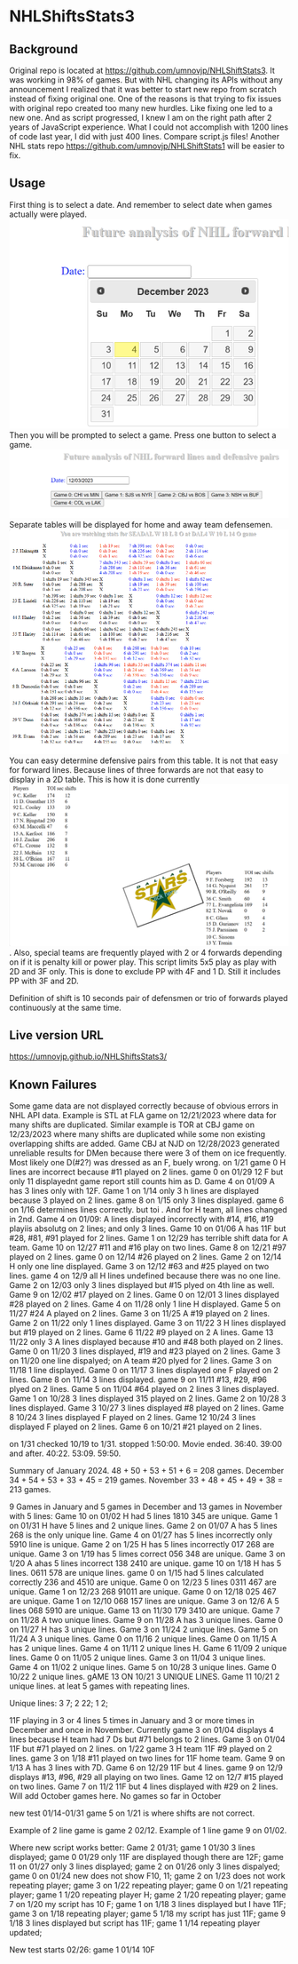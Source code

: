 # NHLShiftsStats3
## Background
Original repo is located at https://github.com/umnovjp/NHLShiftStats3. It was working in 98% of games. But with NHL changing its APIs without any announcement I realized that it was better to start new repo from scratch instead of fixing original one. One of the reasons is that trying to fix issues with original repo created too many new hurdles. Like fixing one led to a new one. And as script progressed, I knew I am on the right path after 2 years of JavaScript experience. What I could not accomplish with 1200 lines of code last year, I did with just 400 lines. Compare script.js files! Another NHL stats repo https://github.com/umnovjp/NHLShiftStats1 will be easier to fix.
## Usage
First thing is to select a date. And remember to select date when games actually were played. ![calendar](image.png) 
Then you will be prompted to select a game. Press one button to select a game. ![select a game](image-1.png) Separate tables will be displayed for home and away team defensemen. ![Alt text](image-2.png) You can easy determine defensive pairs from this table. It is not that easy for forward lines. Because lines of three forwards are not that easy to display in a 2D table. This is how it is done currently ![Alt text](image-3.png). Also, special teams are frequently played with 2 or 4 forwards depending on if it is penalty kill or power play. This script limits 5x5 play as play with 2D and 3F only. This is done to exclude PP with 4F and 1 D. Still it includes PP with 3F and 2D. 

Definition of shift is 10 seconds pair of defensmen or trio of forwards played continuously at the same time.

## Live version URL
https://umnovjp.github.io/NHLShiftsStats3/

## Known Failures
Some game data are not displayed correctly because of obvious errors in NHL API data. Example is STL at FLA game on 12/21/2023 where data for many shifts are duplicated. Similar example is TOR at CBJ game on 12/23/2023 where many shifts are duplicated while some non existing overlapping shifts are added. Game CBJ at NJD on 12/28/2023 generated unreliable results for DMen because there were 3 of them on ice frequently. Most likely one D(#2?) was dressed as an F, buely wrong. on 1/21 game 0 H lines are incorrect because #11 played on 2 lines. game 0 on 01/29 12 F but only 11 displayednt game report still counts him as D. Game 4 on 01/09 A has 3 lines only with 12F. Game 1 on 1/14 only 3 h lines are displayed because 3 played on 2 lines. game 8 on 1/15 only 3 lines displayed. game 6 on 1/16 determines lines correctly. but toi . And for H team, all lines changed in 2nd. Game 4 on 01/09: A lines displayed incorrectly with #14, #16, #19 playiis absolutg on 2 lines; and only 3 lines. Game 10 on 01/06 A has 11F but #28, #81, #91 played for 2 lines. Game 1 on 12/29 has terrible shift data for A team. Game 10 on 12/27 #11 and #16 play on two lines. Game 8 on 12/21 #97 played on 2 lines. game 0 on 12/14 #26 played on 2 lines. Game 2 on 12/14 H only one line displayed. Game 3 on 12/12 #63 and #25 played on two lines. game 4 on 12/9 all H lines undefined because there was no one line. Game 2 on 12/03 only 3 lines displayed but #15 plyed on 4th line as well. Game 9 on 12/02 #17 played on 2 lines. Game 0 on 12/01 3 lines displayed #28 played on 2 lines. Game 4 on 11/28 only 1 line H displayed. Game 5 on 11/27 #24 A played on 2 lines. Game 3 on 11/25 A #19 played on 2 lines. Game 2 on 11/22 only 1 lines displayed. Game 3 on 11/22 3 H lines displayed but #19 played on 2 lines. Game 6 11/22 #9 played on 2 A lines. Game 13 11/22 only 3 A lines displayed because #10 and #48 both played on 2 lines. Game 0 on 11/20 3 lines displayed, #19 and #23 played on 2 lines. Game 3 on 11/20 one line dispalyed; on A team #20 plyed for 2 lines. Game 3 on 11/18 1 line displayed. Game 0 on 11/17 3 lines displayed one F played on 2 lines. Game 8 on 11/14 3 lines displayed. game 9 on 11/11 #13, #29, #96 plyed on 2 lines. Game 5 on 11/04 #64 played on 2 lines 3 lines displayed. Game 1 on 10/28 3 lines displayed 315 played on 2 lines. Game 2 on 10/28 3 lines displayed. Game 3 10/27 3 lines displayed #8 played on 2 lines. Game 8 10/24 3 lines displayed F played on 2 lines. Game 12 10/24 3 lines displayed F played on 2 lines. Game 6 on 10/21 #21 played on 2 lines.

on 1/31 checked 10/19 to 1/31. stopped 1:50:00. Movie ended. 36:40. 39:00 and after. 40:22. 53:09. 59:50. 

Summary of January 2024. 48 + 50 + 53 + 51 + 6 = 208 games. December 34 + 54 + 53 + 33 + 45 = 219 games. November 33 + 48 + 45 + 49 + 38 = 213 games.

9 Games in January and 5 games in December and 13 games in November with 5 lines: Game 10 on 01/02 H had 5 lines 1810 345 are unique. Game 1 on 01/31 H have 5 lines and 2 unique lines. Game 2 on 01/07 A has 5 lines 268 is the only unique line. Game 4 on 01/27 has 5 lines incorrectly only 5910 line is unique. Game 2 on 1/25 H has 5 lines incorrectly 017 268 are unique. Game 3 on 1/19 has 5 limes correct 056 348 are unique. Game 3 on 1/20 A ahas 5 lines incorrect 138 2410 are unique. game 10 on 1/18 H has 5 lines. 0611 578 are unique lines. game 0 on 1/15 had 5 lines calculated correctly 236 and 4510 are unique. Game 0 on 12/23 5 lines 0311 467 are unique. Game 1 on 12/23 268 91011 are unique. Game 0 on 12/18 025 467 are unique. Game 1 on 12/10 068 157 lines are unique. Game 3 on 12/6 A 5 lines 068 5910 are unique. Game 13 on 11/30 179 3410 are unique. Game 7 on 11/28 A two unique lines. Game 9 on 11/28 A has 3 unique lines. Game 0 on 11/27 H has 3 unique lines. Game 3 on 11/24 2 unique lines. Game 5 on 11/24 A 3 unique lines. Game 0 on 11/16 2 unique lines. Game 0 on 11/15 A has 2 unique lines. Game 4 on 11/11 2 unique lines H. Game 6 11/09 2 unique lines. Game 0 on 11/05 2 unique lines. Game 3 on 11/04 3 unique lines. Game 4 on 11/02 2 unique lines. Game 5 on 10/28 3 unique lines. Game 0 10/22 2 unique lines. gAME 13 ON 10/21 3 UNIQUE LINES. Game 11 10/21 2 unique lines. at leat 5 games with repeating lines. 

Unique lines: 3 7; 2 22; 1 2;

11F playing in 3 or 4 lines 5 times in January and 3 or more times in December and once in November. Currently game 3 on 01/04 displays 4 lines because H team had 7 Ds but #71 belongs to 2 lines. Game 3 on 01/04 11F but #71 played on 2 lines. on 1/22  game 3 H team 11F #9 played on 2 lines. game 3 on 1/18 #11 played on two lines for 11F home team. Game 9 on 1/13 A has 3 lines with 7D. Game 6 on 12/29 11F but 4 lines. game 9 on 12/9 displays #13, #96, #29 all playing on two lines. Game 12 on 12/7 #15 played on two lines. Game 7 on 11/2 11F but 4 lines displayed with #29 on 2 lines. Will add October games here. No games so far in October

new test 01/14-01/31 game 5 on 1/21 is where shifts are not correct. 

Example of 2 line game is game 2 02/12. Example of 1 line game 9 on 01/02. 

Where new script works better: Game 2 01/31; game 1 01/30 3 lines displayed; game 0 01/29 only 11F are displayed though there are 12F; game 11 on 01/27 only 3 lines displayed; game 2 on 01/26 only 3 lines dispalyed; game 0 on 01/24 new does not show F10, 11; game 2 on 1/23 does not work repeating player; game 3 on 1/22 repeating player; game 0 on 1/21 repeating player; game 1 1/20 repeating player H; game 2 1/20 repeating player; game 7 on 1/20 my script has 10 F; game 1 on 1/18 3 lines displayed but I have 11F; game 3 on 1/18 repeating player; game 5 1/18 my script has just 11F; game 9 1/18 3 lines displayed but script has 11F; game 1 1/14 repeating player updated; 

New test starts 02/26: game 1 01/14 10F